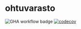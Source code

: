# ohtuvarasto

![GHA workflow badge](https://github.com/emlyy/ohtuvarasto/workflows/CI/badge.svg)
[![codecov](https://codecov.io/gh/emlyy/ohtuvarasto/graph/badge.svg?token=CQSYBNTHEQ)](https://codecov.io/gh/emlyy/ohtuvarasto)
